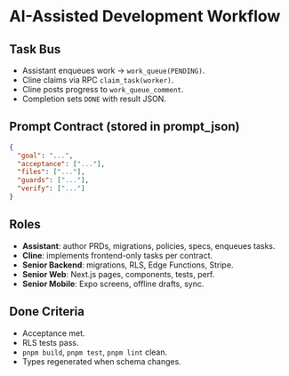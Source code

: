 # AI-Assisted Development Workflow

## Task Bus

- Assistant enqueues work → `work_queue(PENDING)`.
- Cline claims via RPC `claim_task(worker)`.
- Cline posts progress to `work_queue_comment`.
- Completion sets `DONE` with result JSON.

## Prompt Contract (stored in prompt_json)

```json
{
  "goal": "...",
  "acceptance": ["..."],
  "files": ["..."],
  "guards": ["..."],
  "verify": ["..."]
}
```

## Roles

- **Assistant**: author PRDs, migrations, policies, specs, enqueues tasks.
- **Cline**: implements frontend-only tasks per contract.
- **Senior Backend**: migrations, RLS, Edge Functions, Stripe.
- **Senior Web**: Next.js pages, components, tests, perf.
- **Senior Mobile**: Expo screens, offline drafts, sync.

## Done Criteria

- Acceptance met.
- RLS tests pass.
- `pnpm build`, `pnpm test`, `pnpm lint` clean.
- Types regenerated when schema changes.
